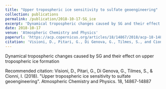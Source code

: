 ```yaml
---
title: "Upper tropospheric ice sensitivity to sulfate geoengineering"
collection: publications
permalink: /publication/2018-10-17-SG_ice
excerpt: 'Dynamical tropospheric changes caused by SG and their effect on upper tropospheric ice formation'
date: 2018-10-17
venue: 'Atmospheric Chemistry and Physics'
paperurl: 'https://acp.copernicus.org/articles/18/14867/2018/acp-18-14867-2018.html'
citation: 'Visioni, D., Pitari, G., Di Genova, G., Tilmes, S., and Cionni, I. (2018). &quot;Upper tropospheric ice sensitivity to sulfate geoengineering&quot;. Atmospheric Chemistry and Physics. 18, 14867-14887'
---
```

Dynamical tropospheric changes caused by SG and their effect on upper tropospheric ice formation

Recommended citation: Visioni, D., Pitari, G., Di Genova, G., Tilmes, S., & Cionni, I. (2018). &quot;Upper tropospheric ice sensitivity to sulfate geoengineering&quot;. Atmospheric Chemistry and Physics. 18, 14867-14887